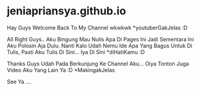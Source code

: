 # jeniapriansya.github.io
Hay Guys Welcome Back To My Channel wkwkwk *youtuberGakJelas :D

All Right Guys..
  Aku Bingung Mau Nulis Apa Di Pages Ini Jadi Sementara Ini Aku Polosin Aja Dulu.
  Nanti Kalo Udah Nemu Ide Apa Yang Bagus Untuk Di Tulis, Pasti Aku Tulis Di Sini... Iya Di Sini *diHatiKamu :D
  
  
Thanks Guys Udah Pada Berkunjung Ke Channel Aku...
Oiya Tonton Juga Video Aku Yang Lain Ya :D *MakingakJelas


See Ya ....
